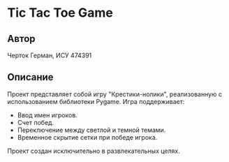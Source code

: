 # Tic Tac Toe Game

## Автор
Черток Герман, ИСУ 474391

## Описание
Проект представляет собой игру "Крестики-нолики", реализованную с использованием библиотеки Pygame. Игра поддерживает:
- Ввод имен игроков.
- Счет побед.
- Переключение между светлой и темной темами.
- Временное скрытие сетки при победе игрока.

Проект создан исключительно в развлекательных целях.
